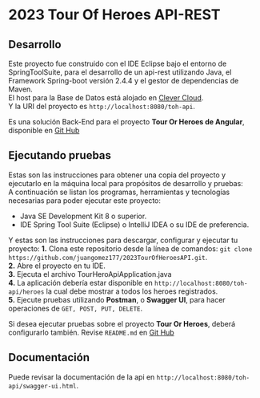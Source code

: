 # 2023 Tour Of Heroes API-REST

## Desarrollo

Este proyecto fue construido con el IDE Eclipse bajo el entorno de SpringToolSuite, para el desarrollo de un api-rest utilizando Java, el Framework Spring-boot versión 2.4.4 y el gestor de dependencias de Maven.  
El host para la Base de Datos está alojado en [Clever Cloud](https://www.clever-cloud.com/).  
Y la URI del proyecto es `http://localhost:8080/toh-api`.

Es una solución Back-End para el proyecto **Tour Or Heroes de Angular**, disponible en [Git Hub](https://github.com/juangomez177/2023TourOfHeroes.git)

## Ejecutando pruebas

Estas son las instrucciones para obtener una copia del proyecto y ejecutarlo en la máquina local para propósitos de desarrollo y pruebas:  
A continuación se listan los programas, herramientas y tecnologías necesarias para poder ejecutar este proyecto:
- Java SE Development Kit 8 o superior.
- IDE Spring Tool Suite (Eclipse) o IntelliJ IDEA o su IDE de preferencia.

Y estas son las instrucciones para descargar, configurar y ejecutar tu proyecto:
**1.** Clona este repositorio desde la línea de comandos: `git clone https://github.com/juangomez177/2023TourOfHeroesAPI.git`.  
**2.** Abre el proyecto en tu IDE.  
**3.** Ejecuta el archivo TourHeroApiApplication.java  
**4.** La aplicación debería estar disponible en `http://localhost:8080/toh-api/heroes` la cual debe mostrar a todos los heroes registrados.  
**5.** Ejecute pruebas utilizando **Postman**, o **Swagger UI**, para hacer operaciones de `GET, POST, PUT, DELETE`.  

Si desea ejecutar pruebas sobre el proyecto **Tour Or Heroes**, deberá configurarlo también. Revise `README.md` en [Git Hub](https://github.com/juangomez177/2023TourOfHeroes.git)

## Documentación 
Puede revisar la documentación de la api en `http://localhost:8080/toh-api/swagger-ui.html`.

